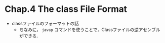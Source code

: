 # Chap.4 The class File Format

* classファイルのフォーマットの話
  - ちなみに， `javap` コマンドを使うことで，Classファイルの逆アセンブルができる.
